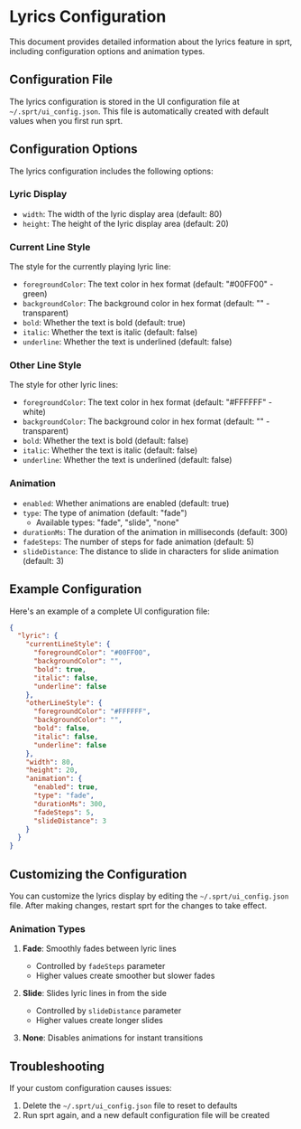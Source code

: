 # Lyrics Configuration

This document provides detailed information about the lyrics feature in sprt, including configuration options and animation types.

## Configuration File

The lyrics configuration is stored in the UI configuration file at `~/.sprt/ui_config.json`. This file is automatically created with default values when you first run sprt.

## Configuration Options

The lyrics configuration includes the following options:

### Lyric Display

- `width`: The width of the lyric display area (default: 80)
- `height`: The height of the lyric display area (default: 20)

### Current Line Style

The style for the currently playing lyric line:

- `foregroundColor`: The text color in hex format (default: "#00FF00" - green)
- `backgroundColor`: The background color in hex format (default: "" - transparent)
- `bold`: Whether the text is bold (default: true)
- `italic`: Whether the text is italic (default: false)
- `underline`: Whether the text is underlined (default: false)

### Other Line Style

The style for other lyric lines:

- `foregroundColor`: The text color in hex format (default: "#FFFFFF" - white)
- `backgroundColor`: The background color in hex format (default: "" - transparent)
- `bold`: Whether the text is bold (default: false)
- `italic`: Whether the text is italic (default: false)
- `underline`: Whether the text is underlined (default: false)

### Animation

- `enabled`: Whether animations are enabled (default: true)
- `type`: The type of animation (default: "fade")
  - Available types: "fade", "slide", "none"
- `durationMs`: The duration of the animation in milliseconds (default: 300)
- `fadeSteps`: The number of steps for fade animation (default: 5)
- `slideDistance`: The distance to slide in characters for slide animation (default: 3)

## Example Configuration

Here's an example of a complete UI configuration file:

```json
{
  "lyric": {
    "currentLineStyle": {
      "foregroundColor": "#00FF00",
      "backgroundColor": "",
      "bold": true,
      "italic": false,
      "underline": false
    },
    "otherLineStyle": {
      "foregroundColor": "#FFFFFF",
      "backgroundColor": "",
      "bold": false,
      "italic": false,
      "underline": false
    },
    "width": 80,
    "height": 20,
    "animation": {
      "enabled": true,
      "type": "fade",
      "durationMs": 300,
      "fadeSteps": 5,
      "slideDistance": 3
    }
  }
}
```

## Customizing the Configuration

You can customize the lyrics display by editing the `~/.sprt/ui_config.json` file. After making changes, restart sprt for the changes to take effect.

### Animation Types

1. **Fade**: Smoothly fades between lyric lines
   - Controlled by `fadeSteps` parameter
   - Higher values create smoother but slower fades

2. **Slide**: Slides lyric lines in from the side
   - Controlled by `slideDistance` parameter
   - Higher values create longer slides

3. **None**: Disables animations for instant transitions

## Troubleshooting

If your custom configuration causes issues:

1. Delete the `~/.sprt/ui_config.json` file to reset to defaults
2. Run sprt again, and a new default configuration file will be created
